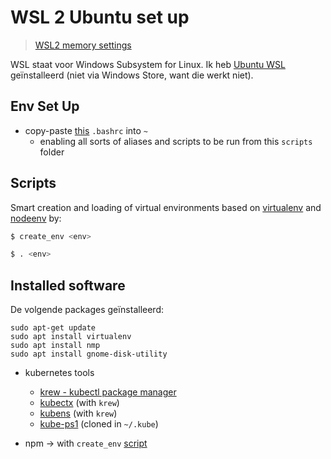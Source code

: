 # WSL 2 Ubuntu set up

> [WSL2 memory settings](https://medium.com/@lewwybogus/how-to-stop-wsl2-from-hogging-all-your-ram-with-docker-d7846b9c5b37)

WSL staat voor Windows Subsystem for Linux. Ik heb [Ubuntu WSL](https://wiki.ubuntu.com/WSL) geïnstalleerd (niet via Windows Store, want die werkt niet).

## Env Set Up

- copy-paste [this](.bashrc) `.bashrc` into `~`
  - enabling all sorts of aliases and scripts to be run from this `scripts` folder

## Scripts

Smart creation and loading of virtual environments based on [virtualenv](https://virtualenv.pypa.io/en/latest/installation.html) and [nodeenv](https://pypi.org/project/nodeenv/#local-installation) by:

```bash
$ create_env <env>

$ . <env>
```

## Installed software

De volgende packages geïnstalleerd:

```
sudo apt-get update
sudo apt install virtualenv
sudo apt install nmp
sudo apt install gnome-disk-utility
```

- kubernetes tools
  - [krew - kubectl package manager](https://krew.sigs.k8s.io/docs/user-guide/setup/install/)
  - [kubectx](https://github.com/ahmetb/kubectx) (with `krew`)
  - [kubens](https://github.com/ahmetb/kubectx) (with `krew`)
  - [kube-ps1](https://github.com/jonmosco/kube-ps1) (cloned in `~/.kube`)

- npm -> with `create_env` [script](#scripts)
